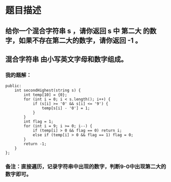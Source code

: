 # 题目描述
## 给你一个混合字符串 s ，请你返回 s 中 第二大 的数字，如果不存在第二大的数字，请你返回 -1 。
## 混合字符串 由小写英文字母和数字组成。
### 我的题解：
```class Solution {
public:
    int secondHighest(string s) {
        int temp[10] = {0};
        for (int i = 0; i < s.length(); i++) {
            if (s[i] >= '0' && s[i] <= '9') {
                temp[s[i] - '0'] = 1;
            }
        }
        int flag = 1;
        for (int i = 9; i >= 0; i--) {
            if (temp[i] > 0 && flag == 0) return i;
            else if (temp[i] > 0 && flag == 1) flag = 0; 
        }
        return -1;
    }
};
```
### **备注**：直接遍历，记录字符串中出现的数字，判断9-0中出现第二大的数字即可。

